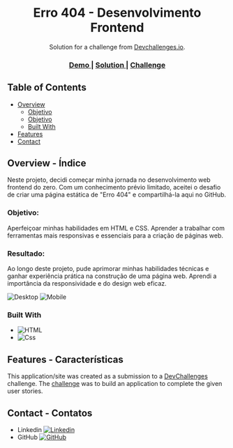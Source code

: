 <!-- Please update value in the {}  -->

<h1 align="center">Erro 404 - Desenvolvimento Frontend</h1>

<div align="center">
   Solution for a challenge from  <a href="http://devchallenges.io" target="_blank">Devchallenges.io</a>.
</div>

<div align="center">
  <h3>
    <a href="https://cefet-igor.github.io/Challeng-404-not-found/">
      Demo
    </a>
    <span> | </span>
    <a href="https://github.com/CEFET-Igor/Challeng-404-not-found">
      Solution
    </a>
    <span> | </span>
    <a href="https://legacy.devchallenges.io/solutions/9Xqv7GhVQrWqMGYq69ko">
      Challenge
    </a>
  </h3>
</div>

<!-- TABLE OF CONTENTS -->

## Table of Contents

- [Overview](#overview)
  - [Objetivo](#objetivo)
  - [Objetivo](#resultado)
  - [Built With](#built-with)
- [Features](#features)
- [Contact](#contact)

<!-- OVERVIEW -->
<a name="Overview"></a>
## Overview - Índice

Neste projeto, decidi começar minha jornada no desenvolvimento web frontend do zero. Com um conhecimento prévio limitado, aceitei o desafio de criar uma página estática de "Erro 404" e compartilhá-la aqui no GitHub.

<a name="Objetivo"></a>
### Objetivo:

Aperfeiçoar minhas habilidades em HTML e CSS.
Aprender a trabalhar com ferramentas mais responsivas e essenciais para a criação de páginas web.

<a name="Resultado"></a>
### Resultado:
Ao longo deste projeto, pude aprimorar minhas habilidades técnicas e ganhar experiência prática na construção de uma página web. Aprendi a importância da responsividade e do design web eficaz.

![Desktop](https://github.com/CEFET-Igor/Challeng-404-not-found/assets/113212275/313b8d55-fb1e-4535-a5dc-a49552250249)
![Mobile](https://github.com/CEFET-Igor/Challeng-404-not-found/assets/113212275/4ade529a-fb74-497f-b110-9471d2b17321)

<a name="Built With"></a>
### Built With

<!-- This section should list any major frameworks that you built your project using. Here are a few examples.-->

- ![HTML](https://img.shields.io/badge/HTML5-E34F26?style=for-the-badge&logo=html5&logoColor=white)
- ![Css](https://img.shields.io/badge/CSS3-1572B6?style=for-the-badge&logo=css3&logoColor=white)

<a name="Features"></a>
## Features - Características

<!-- List the features of your application or follow the template. Don't share the figma file here :) -->

This application/site was created as a submission to a [DevChallenges](https://devchallenges.io/challenges) challenge. The [challenge](https://devchallenges.io/challenges/wBunSb7FPrIepJZAg0sY) was to build an application to complete the given user stories.

<a name="Contact"></a>
## Contact - Contatos

- Linkedin [![Linkedin](https://img.shields.io/badge/LinkedIn-0077B5?style=for-the-badge&logo=linkedin&logoColor=white)](https://www.linkedin.com/in/igorguicampos/)
- GitHub [![GitHub](https://img.shields.io/github/followers/CEFET-Igor.svg?style=social&label=Follow&maxAge=2592000)](https://github.com/CEFET-Igor)
